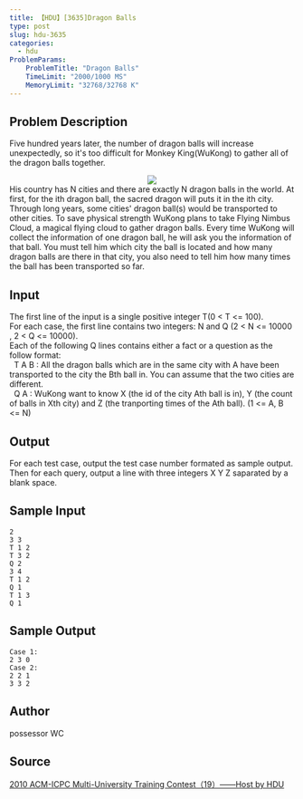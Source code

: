 ```yaml
---
title: 【HDU】[3635]Dragon Balls
type: post
slug: hdu-3635
categories:
  - hdu
ProblemParams:
    ProblemTitle: "Dragon Balls"
    TimeLimit: "2000/1000 MS"
    MemoryLimit: "32768/32768 K"
---
```


## Problem Description

Five hundred years later, the number of dragon balls will increase unexpectedly, so it's too difficult for Monkey King(WuKong) to gather all of the dragon balls together.  
<div style="text-align: center;"><img style="max-width:100%;" src="https://r2-oj.boiltask.com/hdu-3635/d17839f80bb174d33cdd52db31e43876"></div>  
His country has N cities and there are exactly N dragon balls in the world. At first, for the ith dragon ball, the sacred dragon will puts it in the ith city. Through long years, some cities' dragon ball(s) would be transported to other cities. To save physical strength WuKong plans to take Flying Nimbus Cloud, a magical flying cloud to gather dragon balls.  
Every time WuKong will collect the information of one dragon ball, he will ask you the information of that ball. You must tell him which city the ball is located and how many dragon balls are there in that city, you also need to tell him how many times the ball has been transported so far.

## Input

The first line of the input is a single positive integer T(0 < T <= 100).  
For each case, the first line contains two integers: N and Q (2 < N <= 10000 , 2 < Q <= 10000).  
Each of the following Q lines contains either a fact or a question as the follow format:  
  T A B : All the dragon balls which are in the same city with A have been transported to the city the Bth ball in. You can assume that the two cities are different.  
  Q A : WuKong want to know X (the id of the city Ath ball is in), Y (the count of balls in Xth city) and Z (the tranporting times of the Ath ball). (1 <= A, B <= N)

## Output

For each test case, output the test case number formated as sample output. Then for each query, output a line with three integers X Y Z saparated by a blank space.

## Sample Input

```
2
3 3
T 1 2
T 3 2
Q 2
3 4
T 1 2
Q 1
T 1 3
Q 1
```

## Sample Output

```
Case 1:
2 3 0
Case 2:
2 2 1
3 3 2
```

## Author

possessor WC

## Source

[2010 ACM-ICPC Multi-University Training Contest（19）——Host by HDU](https://acm.hdu.edu.cn//search.php?field=problem&key=2010+ACM-ICPC+Multi-University+Training+Contest%A3%A819%A3%A9%A1%AA%A1%AAHost+by+HDU&source=1&searchmode=source)
